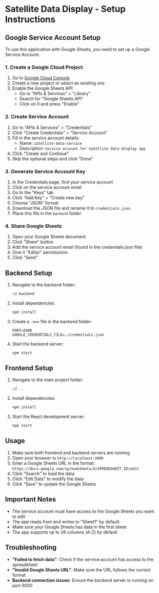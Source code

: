 # Satellite Data Display - Setup Instructions

## Google Service Account Setup

To use this application with Google Sheets, you need to set up a Google Service Account:

### 1. Create a Google Cloud Project
1. Go to [Google Cloud Console](https://console.cloud.google.com/)
2. Create a new project or select an existing one
3. Enable the Google Sheets API:
   - Go to "APIs & Services" > "Library"
   - Search for "Google Sheets API"
   - Click on it and press "Enable"

### 2. Create Service Account
1. Go to "APIs & Services" > "Credentials"
2. Click "Create Credentials" > "Service Account"
3. Fill in the service account details:
   - Name: `satellite-data-service`
   - Description: `Service account for Satellite Data Display app`
4. Click "Create and Continue"
5. Skip the optional steps and click "Done"

### 3. Generate Service Account Key
1. In the Credentials page, find your service account
2. Click on the service account email
3. Go to the "Keys" tab
4. Click "Add Key" > "Create new key"
5. Choose "JSON" format
6. Download the JSON file and rename it to `credentials.json`
7. Place this file in the `backend` folder

### 4. Share Google Sheets
1. Open your Google Sheets document
2. Click "Share" button
3. Add the service account email (found in the credentials.json file)
4. Give it "Editor" permissions
5. Click "Send"

## Backend Setup

1. Navigate to the backend folder:
   ```bash
   cd backend
   ```

2. Install dependencies:
   ```bash
   npm install
   ```

3. Create a `.env` file in the backend folder:
   ```
   PORT=5000
   GOOGLE_CREDENTIALS_FILE=./credentials.json
   ```

4. Start the backend server:
   ```bash
   npm start
   ```

## Frontend Setup

1. Navigate to the main project folder:
   ```bash
   cd ..
   ```

2. Install dependencies:
   ```bash
   npm install
   ```

3. Start the React development server:
   ```bash
   npm start
   ```

## Usage

1. Make sure both frontend and backend servers are running
2. Open your browser to `http://localhost:3000`
3. Enter a Google Sheets URL in the format: `https://docs.google.com/spreadsheets/d/SPREADSHEET_ID/edit`
4. Click "Search" to load the data
5. Click "Edit Data" to modify the data
6. Click "Save" to update the Google Sheets

## Important Notes

- The service account must have access to the Google Sheets you want to edit
- The app reads from and writes to "Sheet1" by default
- Make sure your Google Sheets has data in the first sheet
- The app supports up to 26 columns (A-Z) by default

## Troubleshooting

- **"Failed to fetch data"**: Check if the service account has access to the spreadsheet
- **"Invalid Google Sheets URL"**: Make sure the URL follows the correct format
- **Backend connection issues**: Ensure the backend server is running on port 5000
